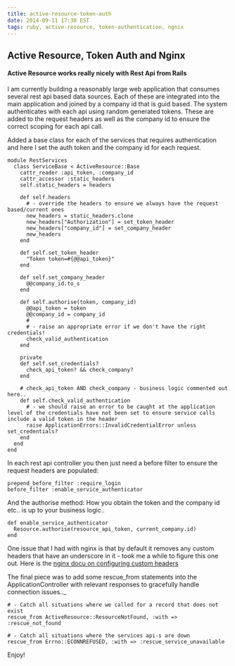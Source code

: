 ```yaml
---
title: active-resource-token-auth
date: 2014-09-11 17:30 EST
tags: ruby, active-resource, token-authentication, ngnix
---
```


## Active Resource, Token Auth and Nginx

#### Active Resource works really nicely with Rest Api from Rails

I am currently building a reasonably large web application that consumes several rest api based data sources. Each of these are integrated into the main application and joined by a company id that is guid based. The system authenticates with each api using random generated tokens. These are added to the request headers as well as the company id to ensure the correct scoping for each api call.

Added a base class for each of the services that requires authentication and here I set the auth token and the company id for each request. 

	module RestServices
	  class ServiceBase < ActiveResource::Base
	    cattr_reader :api_token, :company_id
	    cattr_accessor :static_headers
	    self.static_headers = headers
		
	    def self.headers
	      # - override the headers to ensure we always have the request based/current ones
	      new_headers = static_headers.clone
	      new_headers["Authorization"] = set_token_header
	      new_headers["company_id"] = set_company_header
	      new_headers
	    end  
		
	    def self.set_token_header
	      "Token token=#{@@api_token}"  
	    end  
		
	    def self.set_company_header
	      @@company_id.to_s
	    end  
		
	    def self.authorise(token, company_id)
	      @@api_token = token
	      @@company_id = company_id
	      #
	      # - raise an appropriate error if we don't have the right credentials!
	      check_valid_authentication
	    end  
		
	    private
	    def self.set_credentials?
	      check_api_token? && check_company?
	    end
		
		# check_api_token AND check_company - business logic commented out here..
	    def self.check_valid_authentication
	      # - we should raise an error to be caught at the application level of the credentials have not been set to ensure service calls include a valid token in the header
	      raise ApplicationErrors::InvalidCredentialError unless set_credentials? 
	    end
	  end    
	end  
	


In each rest api controller you then just need a before filter to ensure the request headers are populated:

    prepend_before_filter :require_login
    before_filter :enable_service_authenticator

And the authorise method: How you obtain the token and the company id etc.. is up to your business logic..

    def enable_service_authenticator
      Resource.authorise(resource_api_token, current_company.id)
    end  
	

One issue that I had with nginx is that by default it removes any custom headers that have an underscore in it - took me a while to figure this one out. Here is the [nginx docu on configuring custom headers](http://nginx.org/en/docs/http/ngx_http_core_module.html#underscores_in_headers)

The final piece was to add some rescue_from statements into the ApplicationController with relevant responses to gracefully handle connection issues.._

    # - Catch all situations where we called for a record that does not exist
    rescue_from ActiveResource::ResourceNotFound, :with => :rescue_not_found

    # - Catch all situations where the services api-s are down
    rescue_from Errno::ECONNREFUSED, :with => :rescue_service_unavailable

Enjoy!

